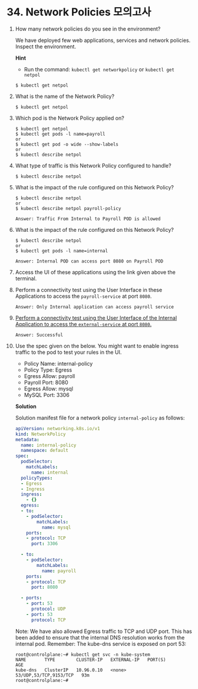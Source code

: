 # 34. Network Policies 모의고사



1. How many network policies do you see in the environment?

   We have deployed few web applications, services and network policies. Inspect the environment.

   **Hint**

   - Run the command: `kubectl get networkpolicy` or `kubectl get netpol`

   ```
   $ kubectl get netpol
   ```



2. What is the name of the Network Policy?

   ```
   $ kubectl get netpol
   ```



3. Which pod is the Network Policy applied on?

   ```
   $ kubectl get netpol
   $ kubectl get pods -l name=payroll
   or
   $ kubectl get pod -o wide --show-labels
   or
   $ kubectl describe netpol
   ```



4. What type of traffic is this Network Policy configured to handle?

   ```
   $ kubectl describe netpol
   ```



5. What is the impact of the rule configured on this Network Policy?

   ```
   $ kubectl describe netpol
   or
   $ kubectl describe netpol payroll-policy
   ```

   `Answer: Traffic From Internal to Payroll POD is allowed`



6. What is the impact of the rule configured on this Network Policy?

   ```
   $ kubectl describe netpol
   or
   $ kubectl get pods -l name=internal
   ```

   `Answer: Internal POD can access port 8080 on Payroll POD`



7. Access the UI of these applications using the link given above the terminal.

8. Perform a connectivity test using the User Interface in these Applications to access the `payroll-service` at port `8080`.

   `Answer: Only Internal application can access payroll service`



9. <u>Perform a connectivity test using the User Interface of the Internal Application to access the `external-service` at port `8080`.</u>

   `Answer: Successful`

   

10. Use the spec given on the below. You might want to enable ingress traffic to the pod to test your rules in the UI.

    - 
      Policy Name: internal-policy
    - Policy Type: Egress
    - Egress Allow: payroll
    - Payroll Port: 8080
    - Egress Allow: mysql
    - MySQL Port: 3306

    **Solution**

    Solution manifest file for a network policy `internal-policy` as follows:

    ```yaml
    apiVersion: networking.k8s.io/v1
    kind: NetworkPolicy
    metadata:
      name: internal-policy
      namespace: default
    spec:
      podSelector:
        matchLabels:
          name: internal
      policyTypes:
      - Egress
      - Ingress
      ingress:
        - {}
      egress:
      - to:
        - podSelector:
            matchLabels:
              name: mysql
        ports:
        - protocol: TCP
          port: 3306
    
      - to:
        - podSelector:
            matchLabels:
              name: payroll
        ports:
        - protocol: TCP
          port: 8080
    
      - ports:
        - port: 53
          protocol: UDP
        - port: 53
          protocol: TCP
    ```

    Note: We have also allowed Egress traffic to TCP and UDP port. This has been added to ensure that the internal DNS resolution works from the internal pod. Remember: The kube-dns service is exposed on port 53:

    ```
    root@controlplane:~# kubectl get svc -n kube-system 
    NAME       TYPE        CLUSTER-IP   EXTERNAL-IP   PORT(S)                  AGE
    kube-dns   ClusterIP   10.96.0.10   <none>        53/UDP,53/TCP,9153/TCP   93m
    root@controlplane:~#
    ```

    

